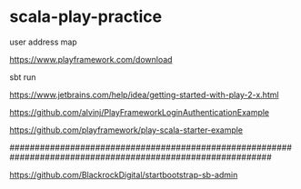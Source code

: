 # scala-play-practice

user address map


https://www.playframework.com/download 


sbt run


https://www.jetbrains.com/help/idea/getting-started-with-play-2-x.html


https://github.com/alvinj/PlayFrameworkLoginAuthenticationExample


https://github.com/playframework/play-scala-starter-example


############################################################################################################


https://github.com/BlackrockDigital/startbootstrap-sb-admin






